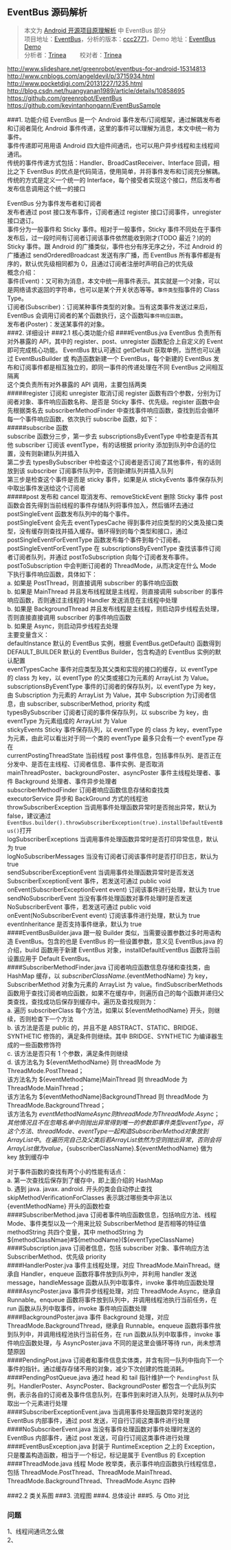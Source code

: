 EventBus 源码解析
----------------
> 本文为 [Android 开源项目原理解析](https://github.com/android-cn/android-open-project-analysis) 中 EventBus 部分  
> 项目地址：[EventBus](https://github.com/greenrobot/EventBus)，分析的版本：[ccc2771](https://github.com/greenrobot/EventBus/commit/ccc2771199f958a34bd4ea6c90d0a8c671c2e70a "Commit id is ccc2771199f958a34bd4ea6c90d0a8c671c2e70a")，Demo 地址：[EventBus Demo](https://github.com/android-cn/android-open-project-demo/tree/master/eventbus-demo)    
> 分析者：[Trinea](https://github.com/trinea)&nbsp;&nbsp;&nbsp;&nbsp;&nbsp;&nbsp;&nbsp;&nbsp;校对者：[Trinea](https://github.com/trinea)  


http://www.slideshare.net/greenrobot/eventbus-for-android-15314813
http://www.cnblogs.com/angeldevil/p/3715934.html  
http://www.pocketdigi.com/20131227/1235.html  
http://blog.csdn.net/huangyanan1989/article/details/10858695  
https://github.com/greenrobot/EventBus  
https://github.com/kevintanhongann/EventBusSample  

###1. 功能介绍
EventBus 是一个 Android 事件发布/订阅框架，通过解耦发布者和订阅者简化 Android 事件传递，这里的事件可以理解为消息，本文中统一称为事件。  
事件传递即可用用语 Android 四大组件间通讯，也可以用户异步线程和主线程间通讯。    
传统的事件传递方式包括：Handler、BroadCastReceiver、Interface 回调，相比之下 EventBus 的优点是代码简洁，使用简单，并将事件发布和订阅充分解耦。  
传统的方式是定义一个统一的 Interface，每个接受者实现这个接口，然后发布者发布信息调用这个统一的接口  

EventBus 分为事件发布者和订阅者  
发布者通过 post 接口发布事件，订阅者通过 register 接口订阅事件，unregister 接口退订。  
事件分为一般事件和 Sticky 事件。相对于一般事件，Sticky 事件不同处在于事件发布后，过一段时间有订阅者订阅该事件依然能收到刚才(TODO 最近？)的的 Sticky 事件。跟 Android 的广播类似，事件也分有序无序之分，不过 Android 的广播通过 sendOrderedBroadcast 发送有序广播，而 EventBus 所有事件都是有序的，默认优先级相同都为 0，且通过订阅者注册时声明自己的优先级  
概念介绍：  
事件(Event)：又可称为消息，本文中统一用事件表示。其实就是一个对象，可以是网络请求返回的字符串，也可以是某个开关状态等等。`事件类型`指事件的 Class Type。    
订阅者(Subscriber)：订阅某种事件类型的对象。当有这类事件发送过来后，EventBus 会调用订阅者的某个函数执行，这个函数叫`事件响应函数`。  
发布者(Poster)：发送某事件的对象。  
###2. 详细设计
###2.1 核心类功能介绍
####EventBus.jva 
EventBus 负责所有对外暴露的 API，其中的 register、post、unregister 函数配合上自定义的 Event 即可完成核心功能。
EventBus 默认可通过 getDefault 获取单例，当然也可以通过 EventBusBuilder 或 构造函数新建一个 EventBus，每个新建的 EventBus 发布和订阅事件都是相互独立的，即同一事件的传递处理在不同 EventBus 之间相互隔离  
这个类负责所有对外暴露的 API 调用，主要包括两类  
#####register 订阅和 unregister 取消订阅
register 函数有四个参数，分别为订阅者对象、事件响应函数名称、是否是 Sticky 事件、优先级。register 函数中会先根据类名去 subscriberMethodFinder 中查找事件响应函数，查找到后会循环每一个事件响应函数，依次执行 subscribe 函数，如下：  
#####subscribe 函数  
subscribe 函数分三步，第一步去 subscriptionsByEventType 中检查是否有其他 subscriber 订阅该 eventType，有的话根据 priority 添加到队列中合适的位置，没有则新建队列并插入  
第二步去 typesBySubscriber 中检查这个订阅者是否订阅了其他事件，有的话则放到该 subscriber 订阅事件队列中，否则新建队列并插入队列  
第三步是检查这个事件是否是 sticky 事件，如果是从 stickyEvents 事件保存队列中取出事件发送给这个订阅者  
#####post 发布和 cancel 取消发布、removeStickEvent 删除 Sticky 事件
post 函数会首先得到当前线程的事件存储队列将事件加入，然后循环去通过 postSingleEvent 函数发布队列中的每个事件。  
postSingleEvent 会先去 eventTypesCache 得到事件对应类型的的父类及接口类型，没有缓存则查找并插入缓存。循环得到的每个类型和接口，通过 postSingleEventForEventType 函数发布每个事件到每个订阅者。  
postSingleEventForEventType 在 subscriptionsByEventType 查找该事件订阅者订阅者队列，并通过 postToSubscription 向每个订阅者发布事件。  
postToSubscription 中会判断订阅者的 ThreadMode，从而决定在什么 Mode 下执行事件响应函数，具体如下：  
a. 如果是 PostThread，则直接调用 subscriber 的事件响应函数  
b. 如果是 MainThread 并且发布线程就是主线程，则直接调用 subscriber 的事件响应函数，否则通过主线程的 Handler 发送消息在主线程中处理  
b. 如果是 BackgroundThread 并且发布线程是主线程，则启动异步线程去处理，否则直接直接调用 subscriber 的事件响应函数  
b. 如果是 Async，则启动异步线程去处理  
主要变量含义：  
defaultInstance 默认的 EventBus 实例，根据 EventBus.getDefault() 函数得到  
DEFAULT_BUILDER 默认的 EventBus Builder，包含构造的 EventBus 实例的默认配置  
eventTypesCache 事件对应类型及其父类和实现的接口的缓存，以 eventType 的 class 为 key，以 eventType 的父类或接口为元素的 ArrayList 为 Value。 
subscriptionsByEventType 事件的订阅者的保存队列，以 eventType 为 key，由 Subscription 为元素的 ArrayList 为 Value，其中 Subscription 为订阅者信息，由 subscriber, subscriberMethod, priority 构成  
typesBySubscriber 订阅者订阅的事件保存队列，以 subscribe 为 key，由 eventType 为元素组成的 ArrayList 为 Value  
stickyEvents Sticky 事件保存队列，以 eventType 的 class 为 key，eventType 为元素，由此可以看出对于同一个类的 eventType 最多只会有一个 eventType 存在  
currentPostingThreadState 当前线程 post 事件信息，包括事件队列、是否正在分发中、是否在主线程、订阅者信息、事件实例、是否取消  
mainThreadPoster、backgroundPoster、asyncPoster  事件主线程处理者、事件 Background 处理者、事件异步处理者  
subscriberMethodFinder 订阅者响应函数信息存储和查找类  
executorService 异步和 BackGround 方式的线程池  
throwSubscriberException 当调用事件处理函数异常时是否抛出异常，默认为 false，建议通过`EventBus.builder().throwSubscriberException(true).installDefaultEventBus()`打开   
logSubscriberExceptions 当调用事件处理函数异常时是否打印异常信息，默认为 true   
logNoSubscriberMessages 当没有订阅者订阅该事件时是否打印日志，默认为 true  
sendSubscriberExceptionEvent 当调用事件处理函数异常时是否发送 SubscriberExceptionEvent 事件，若发送可通过 public void onEvent(SubscriberExceptionEvent event) 订阅该事件进行处理，默认为 true  
sendNoSubscriberEvent 当没有事件处理函数对事件处理时是否发送 NoSubscriberEvent 事件，若发送可通过 public void onEvent(NoSubscriberEvent event) 订阅该事件进行处理，默认为 true  
eventInheritance 是否支持事件继承，默认为 true  
####EventBusBuilder.java
跟一般 Builder 类似，当需要设置参数过多时用语构造 EventBus。包含的也是 EventBus 的一些设置参数，意义见 EventBus.java 的介绍，build 函数用于新建 EventBus 对象，installDefaultEventBus 函数将当前设置应用于 Default EventBus。  
####SubscriberMethodFinder.java
订阅者响应函数信息存储和查找类，由 HashMap 缓存，以 ${subscriberClassName}.${eventMethodName} 为 key，SubscriberMethod 对象为元素的 ArrayList 为 value。findSubscriberMethods 函数用于查找订阅者响应函数，如果不在缓存中，则遍历自己的每个函数并递归父类查找，查找成功后保存到缓存中。遍历及查找规则为：  
a. 遍历 subscriberClass 每个方法，如果以 ${eventMethodName} 开头，则继续，否则检查下一个方法  
b. 该方法是否是 public 的，并且不是 ABSTRACT、STATIC、BRIDGE、SYNTHETIC 修饰的，满足条件则继续。其中 BRIDGE、SYNTHETIC 为编译器生成的一些函数修饰符  
c. 该方法是否只有 1 个参数，满足条件则继续  
d. 该方法名为 ${eventMethodName} 则 threadMode 为 ThreadMode.PostThread；  
该方法名为 ${eventMethodName}MainThread 则 threadMode 为 ThreadMode.MainThread；  
该方法名为 ${eventMethodName}BackgroundThread 则 threadMode 为 ThreadMode.BackgroundThread；  
该方法名为 ${eventMethodName}Async 则 threadMode 为 ThreadMode.Async；其他情况且不在忽略名单中则抛出异常  
得到唯一的参数即事件类型 eventType，将这个方法、threadMode、eventType 一起构造 SubscriberMethod 对象放到 ArrayList 中。  
在遍历完自己及父类后若 ArrayList 依然为空则抛出异常，否则会将 ArrayList 做为 value，${subscriberClassName}.${eventMethodName} 做为 key 放到缓存中  

对于事件函数的查找有两个小的性能有话点：  
a. 第一次查找后保存到了缓存中，即上面介绍的 HashMap  
b. 遇到 java. javax. android. 开头的类会自动停止查找  
skipMethodVerificationForClasses 表示跳过哪些类中非法以 {eventMethodName} 开头的函数检查  
####SubscriberMethod.java
订阅者事件响应函数信息，包括响应方法、线程 Mode、事件类型以及一个用来比较 SubscriberMethod 是否相等的特征值 methodString 共四个变量，其中 methodString 为 ${methodClassNmae}#${methodName}(${eventTypeClassName}
####Subscription.java
订阅者信息，包括 subscriber 对象、事件响应方法 SubscriberMethod、优先级 priority  
####HandlerPoster.jva
事件主线程处理，对应 ThreadMode.MainThread。继承自 Handler，enqueue 函数将事件放到队列中，并利用 handler 发送 message，handleMessage 函数从队列中取事件，invoke 事件响应函数处理  
####AsyncPoster.java
事件异步线程处理，对应 ThreadMode.Async，继承自 Runnable。enqueue 函数将事件放到队列中，并调用线程池执行当前任务，在 run  函数从队列中取事件，invoke 事件响应函数处理  
####BackgroundPoster.java
事件 Background 处理，对应 ThreadMode.BackgroundThread，继承自 Runnable。enqueue 函数将事件放到队列中，并调用线程池执行当前任务，在 run  函数从队列中取事件，invoke 事件响应函数处理，与 AsyncPoster.java 不同的是这里会循环等待 run，尚未想清楚原因  
####PendingPost.java
订阅者和事件信息实体类，并含有同一队列中指向下一个事件的指针。通过缓存存储不用的对象，减少下次创建的性能消耗。  
####PendingPostQueue.java
通过 head 和 tail 指针维护一个 `PendingPost` 队列。HandlerPoster、AsyncPoster、BackgroundPoster 都包含一个此队列实例，表示各自的订阅者及事件信息队列，在事件到来时进入队列，处理时从队列中取出一个元素进行处理   
####SubscriberExceptionEvent.java
当调用事件处理函数异常时发送的 EventBus 内部事件，通过 post 发送，可自行订阅这类事件进行处理  
####NoSubscriberEvent.java
当没有事件处理函数对事件处理时发送的 EventBus 内部事件，通过 post 发送，可自行订阅这类事件进行处理  
####EventBusException.java
封装于 RuntimeException 之上的 Exception，只是覆盖构造函数，相当于一个标记，标记是属于 EventBus 的 Exception 
####ThreadMode.java
线程 Mode 枚举类，表示事件响应函数执行线程信息，包括 ThreadMode.PostThread、ThreadMode.MainThread、ThreadMode.BackgroundThread、ThreadMode.Async 四种  
   
###2.2 类关系图
###3. 流程图
###4. 总体设计
###5. 与 Otto 对比

### 问题
1、线程间通讯怎么做  
2、
